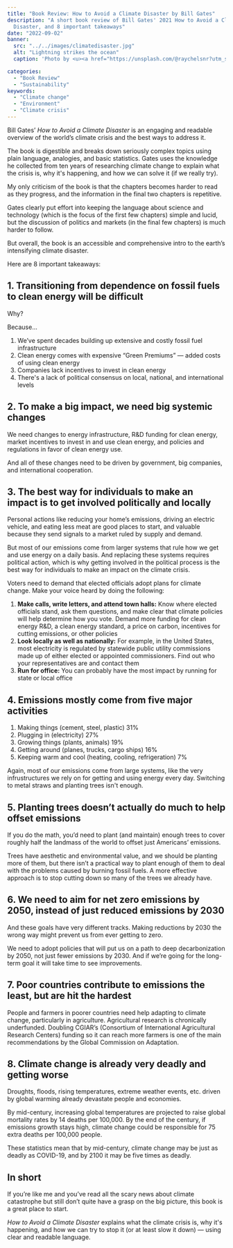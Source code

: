 ```yaml
---
title: "Book Review: How to Avoid a Climate Disaster by Bill Gates"
description: "A short book review of Bill Gates' 2021 How to Avoid a Climate
  Disaster, and 8 important takeaways"
date: "2022-09-02"
banner:
  src: "../../images/climatedisaster.jpg"
  alt: "Lightning strikes the ocean"
  caption: 'Photo by <u><a href="https://unsplash.com/@raychelsnr?utm_source=unsplash&utm_medium=referral&utm_content=creditCopyText">Raychel Sanner</a></u>'

categories:
  - "Book Review"
  - "Sustainability"
keywords:
  - "Climate change"
  - "Environment"
  - "Climate crisis"
---
```

Bill Gates’ *How to Avoid a Climate Disaster* is an engaging and readable overview of the world’s climate crisis and the best ways to address it. 

The book is digestible and breaks down seriously complex topics using plain language, analogies, and basic statistics. Gates uses the knowledge he collected from ten years of researching climate change to explain what the crisis is, why it's happening, and how we can solve it (if we really try).

My only criticism of the book is that the chapters becomes harder to read as they progress, and the information in the final two chapters is repetitive.

Gates clearly put effort into keeping the language about science and technology (which is the focus of the first few chapters) simple and lucid, but the discussion of politics and markets (in the final few chapters) is much harder to follow.

But overall, the book is an accessible and comprehensive intro to the earth’s intensifying climate disaster.

Here are 8 important takeaways:

## 1. Transitioning from dependence on fossil fuels to clean energy will be difficult 
   Why? 

Because...

1. We’ve spent decades building up extensive and costly fossil fuel infrastructure <br>
2. Clean energy comes with expensive “Green Premiums” — added costs of using clean energy <br> 
3. Companies lack incentives to invest in clean energy <br>
4. There's a lack of political consensus on local, national, and international levels

## 2. To make a big impact, we need big systemic changes

We need changes to energy infrastructure, R&D funding for clean energy, market incentives to invest in and use clean energy, and policies and regulations in favor of clean energy use. 

And all of these changes need to be driven by government, big companies, and international cooperation.

## 3. The best way for individuals to make an impact is to get involved politically and locally 

Personal actions like reducing your home’s emissions, driving an electric vehicle, and eating less meat are good places to start, and valuable because they send signals to a market ruled by supply and demand.

But most of our emissions come from larger systems that rule how we get and use energy on a daily basis. And replacing these systems requires political action, which is why getting involved in the political process is the best way for individuals to make an impact on the climate crisis.

Voters need to demand that elected officials adopt plans for climate change. Make your voice heard by doing the following:

1. **Make calls, write letters, and attend town halls:** Know where elected officials stand, ask them questions, and make clear that climate policies will help determine how you vote. Demand more funding for clean energy R&D, a clean energy standard, a price on carbon, incentives for cutting emissions, or other policies
2. **Look locally as well as nationally:** For example, in the United States, most electricity is regulated by statewide public utility commissions made up of either elected or appointed commissioners. Find out who your representatives are and contact them <br>
3. **Run for office:** You can probably have the most impact by running for state or local office

## 4. Emissions mostly come from five major activities
   1. Making things (cement, steel, plastic) 31%
   2. Plugging in (electricity) 27% 
   3. Growing things (plants, animals) 19% 
   4. Getting around (planes, trucks, cargo ships) 16% 
   5. Keeping warm and cool (heating, cooling, refrigeration) 7%

Again, most of our emissions come from large systems, like the very infrustructures we rely on for getting and using energy every day. Switching to metal straws and planting trees isn't enough.

## 5. Planting trees doesn’t actually do much to help offset emissions
   If you do the math, you’d need to plant (and maintain) enough trees to cover roughly half the landmass of the world to offset just Americans’ emissions. 

Trees have aesthetic and environmental value, and we should be planting more of them, but there isn’t a practical way to plant enough of them to deal with the problems caused by burning fossil fuels. A more effective approach is to stop cutting down so many of the trees we already have. 

## 6. We need to aim for net zero emissions by 2050, instead of just reduced emissions by 2030
   And these goals have very different tracks. Making reductions by 2030 the wrong way might prevent us from ever getting to zero. 

We need to adopt policies that will put us on a path to deep decarbonization by 2050, not just fewer emissions by 2030. And if we’re going for the long-term goal it will take time to see improvements. 

## 7. Poor countries contribute to emissions the least, but are hit the hardest
   People and farmers in poorer countries need help adapting to climate change, particularly in agriculture. Agricultural research is chronically underfunded. Doubling CGIAR’s (Consortium of International Agricultural Research Centers) funding so it can reach more farmers is one of the main recommendations by the Global Commission on Adaptation.

## 8. Climate change is already very deadly and getting worse

Droughts, floods, rising temperatures, extreme weather events, etc. driven by global warming already devastate people and economies. 

By mid-century, increasing global temperatures are projected to raise global mortality rates by 14 deaths per 100,000. By the end of the century, if emissions growth stays high, climate change could be responsible for 75 extra deaths per 100,000 people. 

These statistics mean that by mid-century, climate change may be just as deadly as COVID-19, and by 2100 it may be five times as deadly. 
## In short
If you’re like me and you’ve read all the scary news about climate catastrophe but still don’t quite have a grasp on the big picture, this book is a great place to start. 

*How to Avoid a Climate Disaster* explains what the climate crisis is, why it's happening, and how we can try to stop it (or at least slow it down) — using clear and readable language.